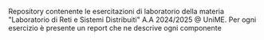 Repository contenente le esercitazioni di laboratorio della materia "Laboratorio di Reti e Sistemi Distribuiti" A.A 2024/2025 @ UniME.
Per ogni esercizio è presente un report che ne descrive ogni componente 
